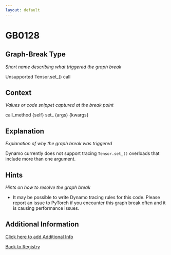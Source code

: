 ```yaml
---
layout: default
---
```

# GB0128

## Graph-Break Type
*Short name describing what triggered the graph break*

Unsupported Tensor.set_() call

## Context
*Values or code snippet captured at the break point*

call_method {self} set_ {args} {kwargs}

## Explanation
*Explanation of why the graph break was triggered*

Dynamo currently does not support tracing `Tensor.set_()` overloads that include more than one argument.

## Hints
*Hints on how to resolve the graph break*

- It may be possible to write Dynamo tracing rules for this code. Please report an issue to PyTorch if you encounter this graph break often and it is causing performance issues.


## Additional Information

<!-- ADDITIONAL INFORMATION START - Add custom information below this line -->

<!-- ADDITIONAL INFORMATION END -->


[Click here to add Additional Info](https://github.com/pytorch-labs/compile-graph-break-site/edit/main/docs/gb/gb0128.md)

[Back to Registry](../index.html)
